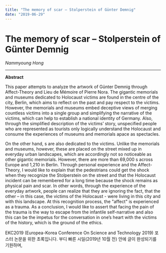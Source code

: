 ```yaml
---
title: "The memory of scar – Stolperstein of Günter Demnig"
date: "2019-06-29"
---
```


# The memory of scar – Stolperstein of Günter Demnig

*Nammyoung Hong*

---

**Abstract**

This paper attempts to analyze the artwork <Stolperstein> of Günter Demnig through Affect-Theory and Lieu de Mémoire of Pierre Nora. The gigantic memorials and museums dedicated to Holocaust victims are found in the centre of the city, Berlin, which aims to reflect on the past and pay respect to the victims. However, the memorials and museums embed deceptive views of merging countless victims into a single group and simplifying the narrative of the victims, which can help to establish a national identity of Germany. Also, through the simplified description of the victims’ story, unspecified people who are represented as tourists only logically understand the Holocaust and consume the experiences of museums and memorials apace as spectacles.

On the other hand, <Stolperstein>s are also dedicated to the victims. Unlike the memorials and museums, however, these are placed on the street mixed up in everyday urban landscapes, which are accordingly not so noticeable as other gigantic memorials. However, there are more than 69,000 <Stolperstein>s across Europe and 1,210 in Berlin. Through personal experience and the Affect-Theory, I would like to explain that the pedestrians could get the shock when they recognize the Stolperstein on the street and that the Holocaust incident can be remembered for a long time because the shock remains as physical pain and scar. In other words, through the experience of the everyday artwork, people can realize that they are ignoring the fact, that the other – in this case, the victims of the Holocaust -  were living in this city and with this landscape. At this recognition process, the "affect" is experienced as a trauma. As a conclusion, I would like to assert that facing the pain of the trauma is the way to escape from the infantile self-narrative and also this can be the impetus for the conversation in one’s heart with the victims of the history, which is the ground of the ethics.

EKC2019 (Europea-Korea Conference On Science and Technology 2019) 포스터 논문을 위한 초록입니다. 
부디 빠른 시일(2019년 10월 전) 안에 글이 완성되기를 기원하며,